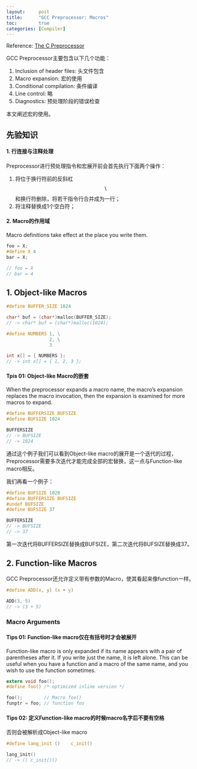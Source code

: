 ```yaml
---
layout:     post
title:      "GCC Preprocessor: Macros"
toc:        true
categories: [Compiler]
---
```

Reference: [The C Preprocessor](https://gcc.gnu.org/onlinedocs/cpp/)

GCC Preprocessor主要包含以下几个功能：
1. Inclusion of header files: 头文件包含
2. Macro expansion: 宏的使用
3. Conditional compilation: 条件编译
4. Line control: 略
5. Diagnostics: 预处理阶段的错误检查

本文阐述宏的使用。

## 先验知识

#### 1. 行连接与注释处理
Preprocessor进行预处理指令和宏展开前会首先执行下面两个操作：
1. 将位于换行符前的反斜杠$$\backslash$$和换行符删除，将若干指令行合并成为一行；
2. 将注释替换成1个空白符；

#### 2. Macro的作用域
Macro definitions take effect at the place you write them.

```c
foo = X;
#define X 4
bar = X;

// foo = X
// bar = 4
```

## 1. Object-like Macros
```c
#define BUFFER_SIZE 1024

char* buf = (char*)malloc(BUFFER_SIZE);
// -> char* buf = (char*)malloc(1024);
```

```c
#define NUMBERS 1, \
                2, \
                3

int x[] = { NUMBERS };
// -> int x[] = { 1, 2, 3 };
```

#### Tpis 01: Object-like Macro的嵌套
When the preprocessor expands a macro name, the macro’s expansion replaces the macro invocation, then the expansion is examined for more macros to expand.
```c
#define BUFFERSIZE BUFSIZE
#define BUFSIZE 1024

BUFFERSIZE
// -> BUFSIZE
// -> 1024
```
通过这个例子我们可以看到Object-like macro的展开是一个迭代的过程，Preprocessor需要多次迭代才能完成全部的宏替换，这一点与Function-like macro相反。

我们再看一个例子：
```c
#define BUFSIZE 1020
#define BUFFERSIZE BUFSIZE
#undef BUFSIZE
#define BUFSIZE 37

BUFFERSIZE
// -> BUFSIZE
// -> 37
```
第一次迭代将BUFFERSIZE替换成BUFSIZE，第二次迭代将BUFSIZE替换成37。

## 2. Function-like Macros
GCC Preprocessor还允许定义带有参数的Macro，使其看起来像function一样。
```c
#define ADD(x, y) (x + y)

ADD(3, 5)
// -> (3 + 5)
```

### Macro Arguments


#### Tips 01: Function-like macro仅在有括号时才会被展开
Function-like macro is only expanded if its name appears with a pair of parentheses after it. If you write just the name, it is left alone. This can be useful when you have a function and a macro of the same name, and you wish to use the function sometimes.
```c
extern void foo();
#define foo() /* optimized inline version */

foo();        // Macro foo()
funptr = foo; // function foo
```

#### Tips 02: 定义Function-like macro的时候macro名字后不要有空格
否则会被解析成Object-like macro
```c
#define lang_init ()    c_init()

lang_init()
// -> () c_init()()
```

